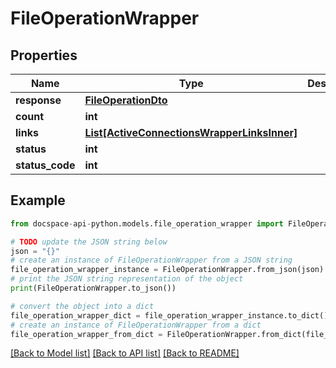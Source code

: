 # FileOperationWrapper

## Properties

Name | Type | Description | Notes
------------ | ------------- | ------------- | -------------
**response** | [**FileOperationDto**](FileOperationDto.md) |  | [optional] 
**count** | **int** |  | [optional] 
**links** | [**List[ActiveConnectionsWrapperLinksInner]**](ActiveConnectionsWrapperLinksInner.md) |  | [optional] 
**status** | **int** |  | [optional] 
**status_code** | **int** |  | [optional] 

## Example

```python
from docspace-api-python.models.file_operation_wrapper import FileOperationWrapper

# TODO update the JSON string below
json = "{}"
# create an instance of FileOperationWrapper from a JSON string
file_operation_wrapper_instance = FileOperationWrapper.from_json(json)
# print the JSON string representation of the object
print(FileOperationWrapper.to_json())

# convert the object into a dict
file_operation_wrapper_dict = file_operation_wrapper_instance.to_dict()
# create an instance of FileOperationWrapper from a dict
file_operation_wrapper_from_dict = FileOperationWrapper.from_dict(file_operation_wrapper_dict)
```
[[Back to Model list]](../README.md#documentation-for-models) [[Back to API list]](../README.md#documentation-for-api-endpoints) [[Back to README]](../README.md)


